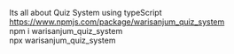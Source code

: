 Its all about Quiz System using typeScript<br />
https://www.npmjs.com/package/warisanjum_quiz_system<br />
npm i warisanjum_quiz_system<br />
npx warisanjum_quiz_system<br />
